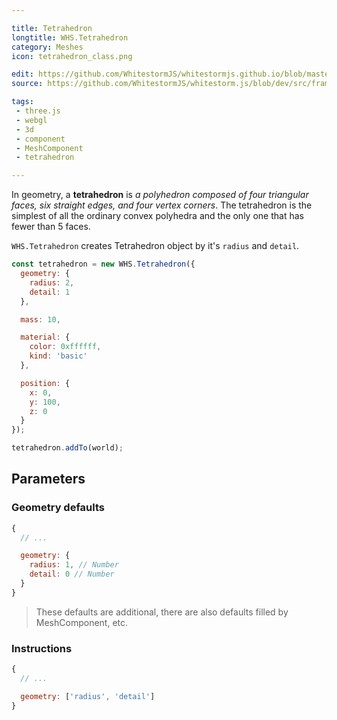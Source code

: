 ```yaml
---

title: Tetrahedron
longtitle: WHS.Tetrahedron
category: Meshes
icon: tetrahedron_class.png

edit: https://github.com/WhitestormJS/whitestormjs.github.io/blob/master/src/pages/docs/meshes/tetrahedron.md
source: https://github.com/WhitestormJS/whitestorm.js/blob/dev/src/framework/components/meshes/Tetrahedron.js

tags:
 - three.js
 - webgl
 - 3d
 - component
 - MeshComponent
 - tetrahedron

---
```



In geometry, a **tetrahedron** is *a polyhedron composed of four triangular faces, six straight edges, and four vertex corners*. The tetrahedron is the simplest of all the ordinary convex polyhedra and the only one that has fewer than 5 faces.

`WHS.Tetrahedron` creates Tetrahedron object by it's `radius` and `detail`.

```javascript
const tetrahedron = new WHS.Tetrahedron({
  geometry: {
    radius: 2,
    detail: 1
  },

  mass: 10,

  material: {
    color: 0xffffff,
    kind: 'basic'
  },

  position: {
    x: 0,
    y: 100,
    z: 0
  }
});

tetrahedron.addTo(world);
```

## Parameters
### Geometry defaults

```javascript
{
  // ...

  geometry: {
    radius: 1, // Number
    detail: 0 // Number
  }
}
```

> These defaults are additional, there are also defaults filled by MeshComponent, etc.

### Instructions

```javascript
{
  // ...

  geometry: ['radius', 'detail']
}
```
